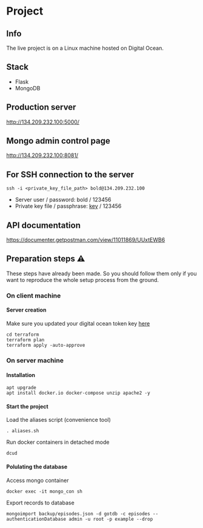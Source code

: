 # Project

## Info

The live project is on a Linux machine hosted on Digital Ocean.

## Stack

* Flask
* MongoDB

## Production server
http://134.209.232.100:5000/

## Mongo admin control page

http://134.209.232.100:8081/

## For SSH connection to the server

    ssh -i <private_key_file_path> bold@134.209.232.100

* Server user / password: bold / 123456
* Private key file / passphrase: [key](./key) / 123456

## API documentation

https://documenter.getpostman.com/view/11011869/UUxtEWB6

## Preparation steps :warning:
These steps have already been made. So you should follow them only if you want to reproduce the whole setup process from the ground.

### On client machine

#### Server creation

Make sure you updated your digital ocean token key [here](terraform/terraform.tfvars)

    cd terraform 
    terraform plan
    terraform apply -auto-approve

### On server machine

#### Installation

    apt upgrade
    apt install docker.io docker-compose unzip apache2 -y

#### Start the project

Load the aliases script (convenience tool)

    . aliases.sh

Run docker containers in detached mode

    dcud

#### Polulating the database

Access mongo container

    docker exec -it mongo_con sh

Export records to database

    mongoimport backup/episodes.json -d gotdb -c episodes --authenticationDatabase admin -u root -p example --drop 


